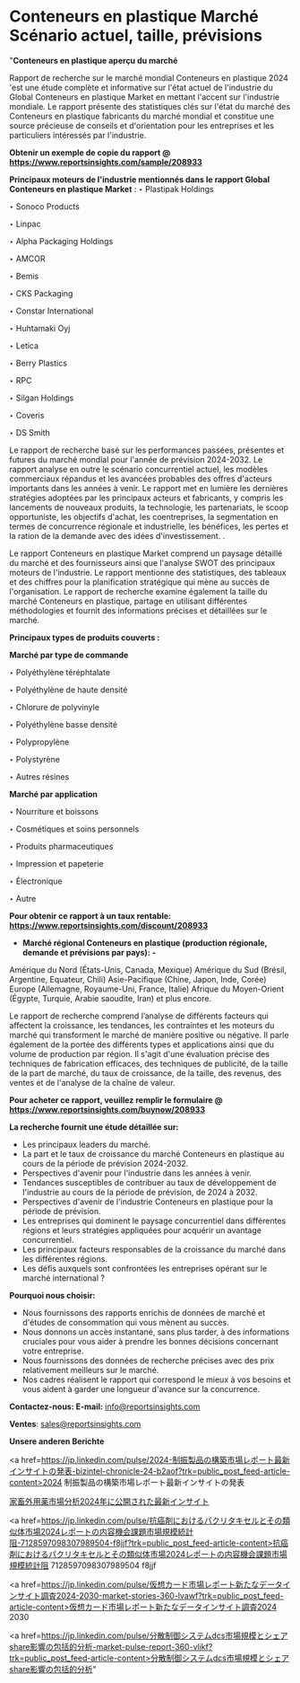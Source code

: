 # Conteneurs en plastique Marché Scénario actuel, taille, prévisions

"<strong>Conteneurs en plastique aperçu du marché</strong>

Rapport de recherche sur le marché mondial Conteneurs en plastique 2024 'est une étude complète et informative sur l'état actuel de l'industrie du Global Conteneurs en plastique Market en mettant l'accent sur l'industrie mondiale. Le rapport présente des statistiques clés sur l'état du marché des Conteneurs en plastique fabricants du marché mondial et constitue une source précieuse de conseils et d'orientation pour les entreprises et les particuliers intéressés par l'industrie.

<strong>Obtenir un exemple de copie du rapport @ <a href=https://www.reportsinsights.com/sample/208933>https://www.reportsinsights.com/sample/208933</a></strong>

<strong>Principaux moteurs de l'industrie mentionnés dans le rapport Global Conteneurs en plastique Market</strong> :
‣ Plastipak Holdings

‣ Sonoco Products

‣ Linpac

‣ Alpha Packaging Holdings

‣ AMCOR

‣ Bemis

‣ CKS Packaging

‣ Constar International

‣ Huhtamaki Oyj

‣ Letica

‣ Berry Plastics

‣ RPC

‣ Silgan Holdings

‣ Coveris

‣ DS Smith

Le rapport de recherche basé sur les performances passées, présentes et futures du marché mondial pour l'année de prévision 2024-2032. Le rapport analyse en outre le scénario concurrentiel actuel, les modèles commerciaux répandus et les avancées probables des offres d'acteurs importants dans les années à venir. Le rapport met en lumière les dernières stratégies adoptées par les principaux acteurs et fabricants, y compris les lancements de nouveaux produits, la technologie, les partenariats, le scoop opportuniste, les objectifs d'achat, les coentreprises, la segmentation en termes de concurrence régionale et industrielle, les bénéfices, les pertes et la ration de la demande avec des idées d'investissement. .

Le rapport Conteneurs en plastique Market comprend un paysage détaillé du marché et des fournisseurs ainsi que l'analyse SWOT des principaux moteurs de l'industrie. Le rapport mentionne des statistiques, des tableaux et des chiffres pour la planification stratégique qui mène au succès de l'organisation. Le rapport de recherche examine également la taille du marché Conteneurs en plastique, partage en utilisant différentes méthodologies et fournit des informations précises et détaillées sur le marché.

<strong>Principaux types de produits couverts :</strong>

<strong>Marché par type de commande</strong>

‣ Polyéthylène téréphtalate

‣ Polyéthylène de haute densité

‣ Chlorure de polyvinyle

‣ Polyéthylène basse densité

‣ Polypropylène

‣ Polystyrène

‣ Autres résines

<strong>Marché par application</strong>

‣ Nourriture et boissons

‣ Cosmétiques et soins personnels

‣ Produits pharmaceutiques

‣ Impression et papeterie

‣ Électronique

‣ Autre

<strong>Pour obtenir ce rapport à un taux rentable: <a href=https://www.reportsinsights.com/discount/208933>https://www.reportsinsights.com/discount/208933</a></strong>
<ul>
  <li><strong>Marché régional Conteneurs en plastique (production régionale, demande et prévisions par pays): -</strong></li>
</ul>
Amérique du Nord (États-Unis, Canada, Mexique)
Amérique du Sud (Brésil, Argentine, Equateur, Chili)
Asie-Pacifique (Chine, Japon, Inde, Corée)
Europe (Allemagne, Royaume-Uni, France, Italie)
Afrique du Moyen-Orient (Égypte, Turquie, Arabie saoudite, Iran) et plus encore.

Le rapport de recherche comprend l’analyse de différents facteurs qui affectent la croissance, les tendances, les contraintes et les moteurs du marché qui transforment le marché de manière positive ou négative. Il parle également de la portée des différents types et applications ainsi que du volume de production par région. Il s'agit d'une évaluation précise des techniques de fabrication efficaces, des techniques de publicité, de la taille de la part de marché, du taux de croissance, de la taille, des revenus, des ventes et de l'analyse de la chaîne de valeur.

<strong>Pour acheter ce rapport, veuillez remplir le formulaire @   <a href=https://www.reportsinsights.com/buynow/208933>https://www.reportsinsights.com/buynow/208933</a></strong>

<strong>La recherche fournit une étude détaillée sur:</strong>
<ul>
  <li>Les principaux leaders du marché.</li>
  <li>La part et le taux de croissance du marché Conteneurs en plastique au cours de la période de prévision 2024-2032.</li>
  <li>Perspectives d'avenir pour l'industrie dans les années à venir.</li>
  <li>Tendances susceptibles de contribuer au taux de développement de l'industrie au cours de la période de prévision, de 2024 à 2032.</li>
  <li>Perspectives d'avenir de l'industrie Conteneurs en plastique pour la période de prévision.</li>
  <li>Les entreprises qui dominent le paysage concurrentiel dans différentes régions et leurs stratégies appliquées pour acquérir un avantage concurrentiel.</li>
  <li>Les principaux facteurs responsables de la croissance du marché dans les différentes régions.</li>
  <li>Les défis auxquels sont confrontées les entreprises opérant sur le marché international ?</li>
</ul>
<strong>Pourquoi nous choisir:</strong>
<ul>
  <li>Nous fournissons des rapports enrichis de données de marché et d'études de consommation qui vous mènent au succès.</li>
  <li>Nous donnons un accès instantané, sans plus tarder, à des informations cruciales pour vous aider à prendre les bonnes décisions concernant votre entreprise.</li>
  <li>Nous fournissons des données de recherche précises avec des prix relativement meilleurs sur le marché.</li>
  <li>Nos cadres réalisent le rapport qui correspond le mieux à vos besoins et vous aident à garder une longueur d'avance sur la concurrence.</li>
</ul>
<strong>Contactez-nous:
</strong><strong>E-mail:</strong> <a href=mailto:info@reportsinsights.com>info@reportsinsights.com</a>

<strong>Ventes</strong>: <a href=mailto:sales@reportsinsights.com>sales@reportsinsights.com</a>

<strong>Unsere anderen Berichte</strong>

<a href=https://jp.linkedin.com/pulse/2024-制振製品の構築市場レポート最新インサイトの発表-bizintel-chronicle-24-b2aof?trk=public_post_feed-article-content>2024 制振製品の構築市場レポート最新インサイトの発表</a>

<a href=https://www.linkedin.com/pulse/家畜外用薬市場分析2024年に公開された最新インサイト-community-market-research-9hnef/>家畜外用薬市場分析2024年に公開された最新インサイト</a>

<a href=https://jp.linkedin.com/pulse/抗癌剤におけるパクリタキセルとその類似体市場2024レポートの内容機会課題市場規模統計阻-7128597098307989504-f8jjf?trk=public_post_feed-article-content>抗癌剤におけるパクリタキセルとその類似体市場2024レポートの内容機会課題市場規模統計阻 7128597098307989504 f8jjf</a>

<a href=https://jp.linkedin.com/pulse/仮想カード市場レポート新たなデータインサイト調査2024-2030-market-stories-360-lvawf?trk=public_post_feed-article-content>仮想カード市場レポート新たなデータインサイト調査2024 2030</a>

<a href=https://jp.linkedin.com/pulse/分散制御システムdcs市場規模とシェアshare影響の包括的分析-market-pulse-report-360-vlikf?trk=public_post_feed-article-content>分散制御システムdcs市場規模とシェアshare影響の包括的分析</a>"
